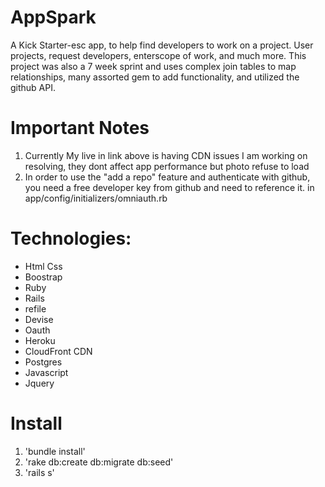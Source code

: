 # AppSpark 

A Kick Starter-esc app, to help find developers to work on a project. User projects, request developers, enterscope of work, and much more. This project was also a 7 week sprint and uses complex join tables to map relationships, many assorted gem to add functionality, and utilized the github API.

# Important Notes
1. Currently My live in link above is having CDN issues I am working on resolving, they dont affect app performance but photo refuse to load
2. In order to use the "add a repo" feature and authenticate with github, you need a free developer key from github and need to reference it. in app/config/initializers/omniauth.rb 

# Technologies: 
* Html Css
* Boostrap
* Ruby
* Rails 
* refile
* Devise
* Oauth 
* Heroku
* CloudFront CDN
*  Postgres
* Javascript
* Jquery

# Install
1. 'bundle install'
2.  'rake db:create db:migrate db:seed'
3.  'rails s'

